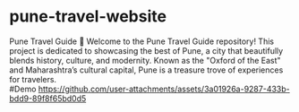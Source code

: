 # pune-travel-website
Pune Travel Guide 🌟 Welcome to the Pune Travel Guide repository! This project is dedicated to showcasing the best of Pune, a city that beautifully blends history, culture, and modernity. Known as the "Oxford of the East" and Maharashtra’s cultural capital, Pune is a treasure trove of experiences for travelers.  
#Demo
https://github.com/user-attachments/assets/3a01926a-9287-433b-bdd9-89f8f65bd0d5

